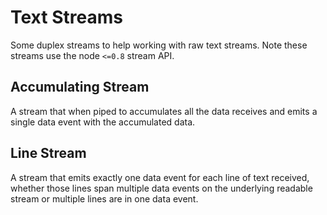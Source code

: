 Text Streams
============

Some duplex streams to help working with raw text streams.  Note these streams
use the node `<=0.8` stream API.

Accumulating Stream
-------------------

A stream that when piped to accumulates all the data receives and emits a single
data event with the accumulated data.

Line Stream
-----------

A stream that emits exactly one data event for each line of text received,
whether those lines span multiple data events on the underlying readable stream
or multiple lines are in one data event.
